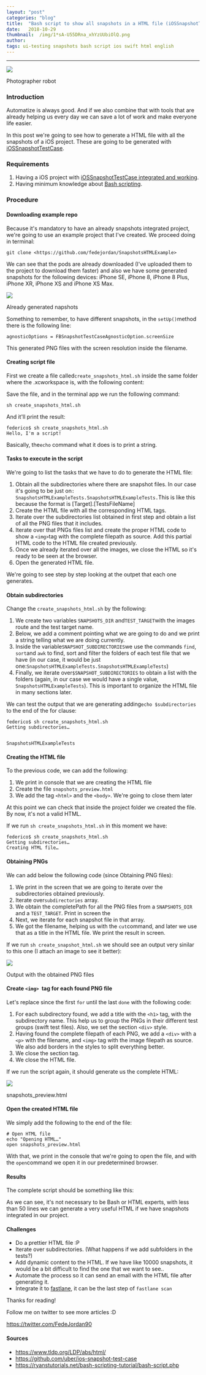 ```yaml
---
layout:	"post"
categories:	"blog"
title:	"Bash script to show all snapshots in a HTML file (iOSSnapshotTestCase + Bash + HTML/CSS)"
date:	2018-10-29
thumbnail:	/img/1*sA-U55DRna_xhYzUUbiOlQ.png
author:	
tags: ui-testing snapshots bash script ios swift html english
---
```


* * *

![](/img/1*sA-U55DRna_xhYzUUbiOlQ.png)

Photographer robot

### Introduction

Automatize is always good. And if we also combine that with tools that are
already helping us every day we can save a lot of work and make everyone life
easier.

In this post we're going to see how to generate a HTML file with all the
snapshots of a iOS project. These are going to be generated with
[iOSSnapshotTestCase](https://github.com/uber/ios-snapshot-test-case).

### Requirements

  1. Having a iOS project with [iOSSnapshotTestCase integrated and working](https://medium.com/@federicojordn/how-to-do-ui-testing-in-ios-with-fbsnapshottestcase-caea27e3d5f4).
  2. Having minimum knowledge about [Bash scripting](https://ryanstutorials.net/bash-scripting-tutorial/bash-script.php).

### Procedure

#### Downloading example repo

Because it's mandatory to have an already snapshots integrated project, we're
going to use an example project that I've created. We proceed doing in
terminal:

`git clone <https://github.com/fedejordan/SnapshotsHTMLExample>`

We can see that the pods are already downloaded (I've uploaded them to the
project to download them faster) and also we have some generated snapshots for
the following devices: iPhone SE, iPhone 8, iPhone 8 Plus, iPhone XR, iPhone
XS and iPhone XS Max.

![](/img/1*GWhstAjtcGeqwG_jM2_iwA.png)

Already generated napshots

Something to remember, to have different snapshots, in the `setUp()`method
there is the following line:

`agnosticOptions = FBSnapshotTestCaseAgnosticOption.screenSize`

This generated PNG files with the screen resolution inside the filename.

#### Creating script file

First we create a file called`create_snapshots_html.sh` inside the same folder
where the .xcworkspace is, with the following content:

<script src="https://gist.github.com/fedejordan/537a3a072fbd47c07a2b5d8ae0397c28.js"></script>
Save the file, and in the terminal app we run the following command:

`sh create_snapshots_html.sh`

And it'll print the result:

    
    
    federico$ sh create_snapshots_html.sh   
    Hello, I'm a script!

Basically, the`echo` command what it does is to print a string.

#### Tasks to execute in the script

We're going to list the tasks that we have to do to generate the HTML file:

  1. Obtain all the subdirectories where there are snapshot files. In our case it's going to be just on`: SnapshotsHTMLExampleTests.SnapshotsHTMLExampleTests.`This is like this because the format is [Target].[TestsFileName]
  2. Create the HTML file with all the corresponding HTML tags.
  3. Iterate over the subdirectories list obtained in first step and obtain a list of all the PNG files that it includes.
  4. Iterate over that PNGs files list and create the proper HTML code to show a `<img>`tag with the complete filepath as source. Add this partial HTML code to the HTML file created previously.
  5. Once we already iterated over all the images, we close the HTML so it's ready to be seen at the browser.
  6. Open the generated HTML file.

We're going to see step by step looking at the outpet that each one generates.

#### Obtain subdirectories

Change the `create_snapshots_html.sh` by the following:

<script src="https://gist.github.com/fedejordan/d0bf094d3630884729568410aa5f79cc.js"></script>
  1. We create two variables `SNAPSHOTS_DIR` and`TEST_TARGET`with the images route and the test target name.
  2. Below, we add a comment pointing what we are going to do and we print a string telling what we are doing currently.
  3. Inside the variable`SNAPSHOT_SUBDIRECTORIES`we use the commands `find`, `sort`and `awk` to find, sort and filter the folders of each test file that we have (in our case, it would be just one:`SnapshotsHTMLExampleTests.SnapshotsHTMLExampleTests`)
  4. Finally, we iterate over`$SNAPSHOT_SUBDIRECTORIES` to obtain a list with the folders (again, in our case we would have a single value, `SnapshotsHTMLExampleTests`). This is important to organize the HTML file in many sections later.

We can test the output that we are generating adding`echo $subdirectories` to
the end of the for clause:

    
    
    federico$ sh create_snapshots_html.sh   
    Getting subdirectories…
    
    
    SnapshotsHTMLExampleTests

#### Creating the HTML file

To the previous code, we can add the following:

<script src="https://gist.github.com/fedejordan/b97604a0a5e6473a0a93b395f2c74c2a.js"></script>
  1. We print in console that we are creating the HTML file
  2. Create the file `snapshots_preview.html`
  3. We add the tag `<html>` and the `<body>`. We're going to close them later

At this point we can check that inside the project folder we created the file.
By now, it's not a valid HTML.

If we run `sh create_snapshots_html.sh` in this moment we have:

    
    
    federico$ sh create_snapshots_html.sh   
    Getting subdirectories…  
    Creating HTML file…

#### Obtaining PNGs

We can add below the following code (since Obtaining PNG files):

<script src="https://gist.github.com/fedejordan/94945d3e88fcb0ff7300c136c019861b.js"></script>
  1. We print in the screen that we are going to iterate over the subdirectories obtained previously.
  2. Iterate over`subdirectories` array.
  3. We obtain the completePath for all the PNG files from a `SNAPSHOTS_DIR` and a `TEST_TARGET`. Print in screen the
  4. Next, we iterate for each snapshot file in that array.
  5. We got the filename, helping us with the `cut`command, and later we use that as a title in the HTML file. We print the result in screen.

If we run `sh create_snapshot_html.sh` we should see an output very sinilar to
this one (I attach an image to see it better):

![](/img/1*cl0Ev1UzW0cGItqImpB-pw.png)

Output with the obtained PNG files

#### Create `<img> `tag for each found PNG file

Let's replace since the first `for` until the last `done` with the following
code:

<script src="https://gist.github.com/fedejordan/bc1b1b21f79b51588b64dd481ffe0c0d.js"></script>
  1. For each subdirectory found, we add a title with the `<h1>` tag, with the subdirectory name. This help us to group the PNGs in their different test groups (swift test files). Also, we set the section `<div>` style.
  2. Having found the complete filepath of each PNG, we add a `<div>` with a `<p>` with the filename, and `<img>` tag with the image filepath as source. We also add borders in the styles to split everything better.
  3. We close the section tag.
  4. We close the HTML file.

If we run the script again, it should generate us the complete HTML:

![](/img/1*5zXzGDJ91ufuSKHJS6UF7A.png)

snapshots_preview.html

#### Open the created HTML file

We simply add the following to the end of the file:

    
    
    # Open HTML file  
    echo "Opening HTML…"  
    open snapshots_preview.html

With that, we print in the console that we're going to open the file, and with
the `open`command we open it in our predetermined browser.

#### Results

The complete script should be something like this:

<script src="https://gist.github.com/fedejordan/edf9c767f3beb43929ec7293ac16afcc.js"></script>
As we can see, it's not necessary to be Bash or HTML experts, with less than
50 lines we can generate a very useful HTML if we have snapshots integrated in
our project.

#### Challenges

  * Do a prettier HTML file :P
  * Iterate over subdirectories. (What happens if we add subfolders in the tests?)
  * Add dynamic content to the HTML. If we have like 10000 snapshots, it would be a bit difficult to find the one that we want to see..
  * Automate the process so it can send an email with the HTML file after generating it.
  * Integrate it to [fastlane](https://fastlane.tools/), it can be the last step of `fastlane scan`

Thanks for reading!

Follow me on twitter to see more articles :D

<https://twitter.com/FedeJordan90>

#### Sources

  * <https://www.tldp.org/LDP/abs/html/>
  * <https://github.com/uber/ios-snapshot-test-case>
  * <https://ryanstutorials.net/bash-scripting-tutorial/bash-script.php>

